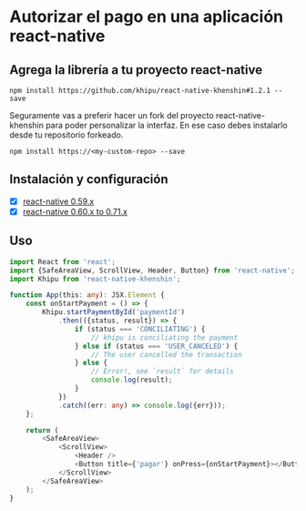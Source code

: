 # Autorizar el pago en una aplicación react-native

## Agrega la librería a tu proyecto react-native

    npm install https://github.com/khipu/react-native-khenshin#1.2.1 --save

Seguramente vas a preferir hacer un fork del proyecto react-native-khenshin para poder personalizar la interfaz. En ese caso debes instalarlo desde tu repositorio forkeado.

    npm install https://<my-custom-repo> --save

## Instalación y configuración

- [x] [react-native 0.59.x](https://github.com/khipu/react-native-khenshin/blob/master/docs/INSTALL.0.59.x.md)
- [x] [react-native 0.60.x to 0.71.x](https://github.com/khipu/react-native-khenshin/blob/master/docs/INSTALL.0.60.x--0.71.x.md)

## Uso

```typescript
import React from 'react';
import {SafeAreaView, ScrollView, Header, Button} from 'react-native';
import Khipu from 'react-native-khenshin';

function App(this: any): JSX.Element {
    const onStartPayment = () => {
        Khipu.startPaymentById('paymentId')
            .then(({status, result}) => {
                if (status === 'CONCILIATING') {
                    // khipu is conciliating the payment
                } else if (status === 'USER_CANCELED') {
                    // The user cancelled the transaction
                } else {
                    // Error!, see `result` for details
                    console.log(result);
                }
            })
            .catch((err: any) => console.log({err}));
    };

    return (
        <SafeAreaView>
            <ScrollView>
                <Header />
                <Button title={'pagar'} onPress={onStartPayment}></Button>
            </ScrollView>
        </SafeAreaView>
    );
}
```
